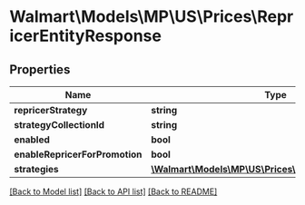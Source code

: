 # Walmart\Models\MP\US\Prices\RepricerEntityResponse

## Properties

Name | Type | Description | Notes
------------ | ------------- | ------------- | -------------
**repricerStrategy** | **string** |  | [optional]
**strategyCollectionId** | **string** |  | [optional]
**enabled** | **bool** |  | [optional]
**enableRepricerForPromotion** | **bool** |  | [optional]
**strategies** | [**\Walmart\Models\MP\US\Prices\RepricerStrategyType[]**](RepricerStrategyType.md) |  | [optional]


[[Back to Model list]](./) [[Back to API list]](../../../../../README.md#supported-apis) [[Back to README]](../../../../../README.md)
